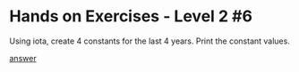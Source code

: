 # Hands on Exercises - Level 2 #6  

Using iota, create 4 constants for the last 4 years. Print the constant values.  
  
[answer](https://play.golang.org/p/ffzD0s7w4m)
